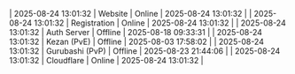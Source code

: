 | 2025-08-24 13:01:32 | Website | Online | 2025-08-24 13:01:32 |
| 2025-08-24 13:01:32 | Registration | Online | 2025-08-24 13:01:32 |
| 2025-08-24 13:01:32 | Auth Server | Offline | 2025-08-18 09:33:31 |
| 2025-08-24 13:01:32 | Kezan (PvE) | Offline | 2025-08-03 17:58:02 |
| 2025-08-24 13:01:32 | Gurubashi (PvP) | Offline | 2025-08-23 21:44:06 |
| 2025-08-24 13:01:32 | Cloudflare | Online | 2025-08-24 13:01:32 |
